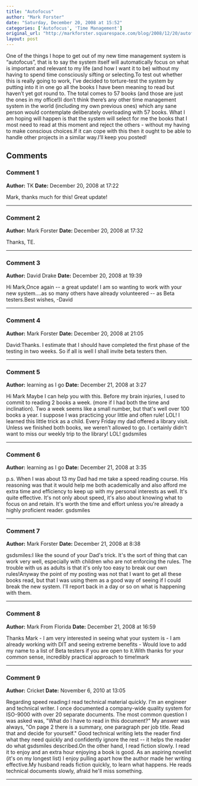 ```yaml
---
title: "Autofocus"
author: "Mark Forster"
date: "Saturday, December 20, 2008 at 15:52"
categories: ['Autofocus', 'Time Management']
original_url: "http://markforster.squarespace.com/blog/2008/12/20/autofocus.html"
layout: post
---
```


One of the things I hope to get out of my new time management system is “autofocus”, that is to say the system itself will automatically focus on what is important and relevant to my life (and how I want it to be) without my having to spend time consciously sifting or selecting.To test out whether this is really going to work, I’ve decided to torture-test the system by putting into it in one go all the books I have been meaning to read but haven’t yet got round to. The total comes to 57 books (and those are just the ones in my office!)I don’t think there’s any other time management system in the world (including my own previous ones) which any sane person would contemplate deliberately overloading with 57 books. What I am hoping will happen is that the system will select for me the books that I most need to read at this moment and reject the others - without my having to make conscious choices.If it can cope with this then it ought to be able to handle other projects in a similar way.I’ll keep you posted!

## Comments

### Comment 1
**Author:** TK
**Date:** December 20, 2008 at 17:22

Mark, thanks much for this! Great update!

---

### Comment 2
**Author:** Mark Forster
**Date:** December 20, 2008 at 17:32

Thanks, TE.

---

### Comment 3
**Author:** David Drake
**Date:** December 20, 2008 at 19:39

Hi Mark,Once again -- a great update! I am so wanting to work with your new system....as so many others have already volunteered -- as Beta testers.Best wishes,
-David

---

### Comment 4
**Author:** Mark Forster
**Date:** December 20, 2008 at 21:05

David:Thanks. I estimate that I should have completed the first phase of the testing in two weeks. So if all is well I shall invite beta testers then.

---

### Comment 5
**Author:** learning as I go
**Date:** December 21, 2008 at 3:27

Hi Mark
Maybe I can help you with this. Before my brain injuries, I used to commit to reading 2 books a week. (more if I had both the time and inclination). Two a week seems like a small number, but that's well over 100 books a year. I suppose I was practicing your little and often rule! LOL! I learned this little trick as a child. Every Friday my dad offered a library visit. Unless we finished both books, we weren't allowed to go. I certainly didn't want to miss our weekly trip to the library! LOL!
gsdsmiles

---

### Comment 6
**Author:** learning as I go
**Date:** December 21, 2008 at 3:35

p.s.
When I was about 13 my Dad had me take a speed reading course. His reasoning was that it would help me both academically and also afford me extra time and efficiency to keep up with my personal interests as well. It's quite effective. It's not only about speed, it's also about knowing what to focus on and retain. It's worth the time and effort unless you're already a highly proficient reader.
gsdsmiles

---

### Comment 7
**Author:** Mark Forster
**Date:** December 21, 2008 at 8:38

gsdsmiles:I like the sound of your Dad's trick. It's the sort of thing that can work very well, especially with children who are not enforcing the rules. The trouble with us as adults is that it's only too easy to break our own rules!Anyway the point of my posting was not that I want to get all these books read, but that I was using them as a good way of seeing if I could break the new system. I'll report back in a day or so on what is happening with them.

---

### Comment 8
**Author:** Mark From Florida
**Date:** December 21, 2008 at 16:59

Thanks Mark - I am very interested in seeing what your system is - I am already working with DIT and seeing extreme benefits - Would love to add my name to a list of Beta testers if you are open to it.With thanks for your common sense, incredibly practical approach to time!mark

---

### Comment 9
**Author:** Cricket
**Date:** November 6, 2010 at 13:05

Regarding speed reading:I read technical material quickly. I'm an engineer and technical writer. I once documented a company-wide quality system for ISO-9000 with over 20 separate documents. The most common question I was asked was, "What do I have to read in this document?" My answer was always, "On page 2 there is a summary, one paragraph per job title. Read that and decide for yourself." Good technical writing lets the reader find what they need quickly and confidently ignore the rest -- it helps the reader do what gsdsmiles described.On the other hand, I read fiction slowly. I read it to enjoy and an extra hour enjoying a book is good. As an aspiring novelist (it's on my longest list) I enjoy pulling apart how the author made her writing effective.My husband reads fiction quickly, to learn what happens. He reads technical documents slowly, afraid he'll miss something.

---
